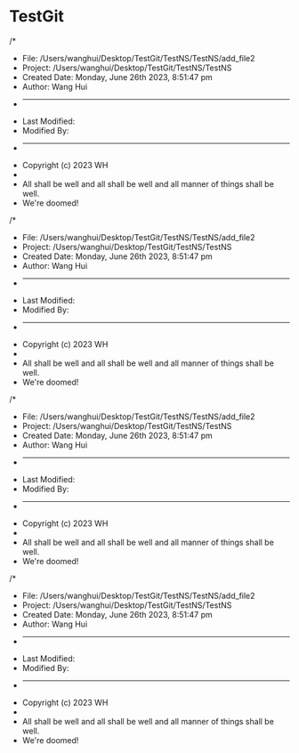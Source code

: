 # TestGit

/*
 * File: /Users/wanghui/Desktop/TestGit/TestNS/TestNS/add_file2
 * Project: /Users/wanghui/Desktop/TestGit/TestNS/TestNS
 * Created Date: Monday, June 26th 2023, 8:51:47 pm
 * Author: Wang Hui
 * -----
 * Last Modified:
 * Modified By:
 * -----
 * Copyright (c) 2023 WH
 *
 * All shall be well and all shall be well and all manner of things shall be well.
 * We're doomed!

/*
 * File: /Users/wanghui/Desktop/TestGit/TestNS/TestNS/add_file2
 * Project: /Users/wanghui/Desktop/TestGit/TestNS/TestNS
 * Created Date: Monday, June 26th 2023, 8:51:47 pm
 * Author: Wang Hui
 * -----
 * Last Modified:
 * Modified By:
 * -----
 * Copyright (c) 2023 WH
 *
 * All shall be well and all shall be well and all manner of things shall be well.
 * We're doomed!

/*
 * File: /Users/wanghui/Desktop/TestGit/TestNS/TestNS/add_file2
 * Project: /Users/wanghui/Desktop/TestGit/TestNS/TestNS
 * Created Date: Monday, June 26th 2023, 8:51:47 pm
 * Author: Wang Hui
 * -----
 * Last Modified:
 * Modified By:
 * -----
 * Copyright (c) 2023 WH
 *
 * All shall be well and all shall be well and all manner of things shall be well.
 * We're doomed!

/*
 * File: /Users/wanghui/Desktop/TestGit/TestNS/TestNS/add_file2
 * Project: /Users/wanghui/Desktop/TestGit/TestNS/TestNS
 * Created Date: Monday, June 26th 2023, 8:51:47 pm
 * Author: Wang Hui
 * -----
 * Last Modified:
 * Modified By:
 * -----
 * Copyright (c) 2023 WH
 *
 * All shall be well and all shall be well and all manner of things shall be well.
 * We're doomed!